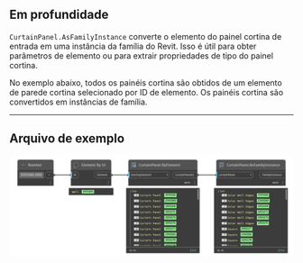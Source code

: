 ## Em profundidade
`CurtainPanel.AsFamilyInstance` converte o elemento do painel cortina de entrada em uma instância da família do Revit. Isso é útil para obter parâmetros de elemento ou para extrair propriedades de tipo do painel cortina.

No exemplo abaixo, todos os painéis cortina são obtidos de um elemento de parede cortina selecionado por ID de elemento. Os painéis cortina são convertidos em instâncias de família.
___
## Arquivo de exemplo

![CurtainPanel.AsFamilyInstance](./Revit.Elements.CurtainPanel.AsFamilyInstance_img.jpg)

